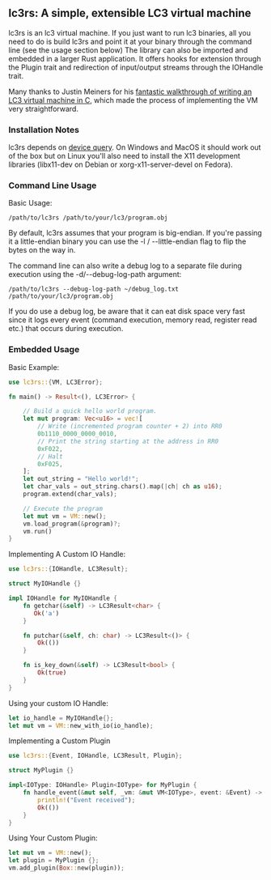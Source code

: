 ## lc3rs: A simple, extensible LC3 virtual machine

lc3rs is an lc3 virtual machine. If you just want to run lc3 binaries, all you need to do is build lc3rs and point it at your binary through the command line (see the usage section below) The library can also be imported and embedded in a larger Rust application. It offers hooks for extension through the Plugin trait and redirection of input/output streams through the IOHandle trait.

Many thanks to Justin Meiners for his [fantastic walkthrough of writing an LC3 virtual machine in C](https://justinmeiners.github.io/lc3-vm/), which made the process of implementing the VM very straightforward.

### Installation Notes

lc3rs depends on [device query](https://github.com/ostrosco/device_query). On Windows and MacOS it should work out of the box but on Linux you'll also need to install the X11 development libraries (libx11-dev on Debian or xorg-x11-server-devel on Fedora).

### Command Line Usage

Basic Usage:

```
/path/to/lc3rs /path/to/your/lc3/program.obj
```

By default, lc3rs assumes that your program is big-endian. If you're passing it a little-endian binary you can use the -l / --little-endian flag to flip the bytes on the way in.

The command line can also write a debug log to a separate file during execution using the -d/--debug-log-path argument:

```
/path/to/lc3rs --debug-log-path ~/debug_log.txt /path/to/your/lc3/program.obj
```

If you do use a debug log, be aware that it can eat disk space very fast since it logs every event (command execution, memory read, register read etc.) that occurs during execution.

### Embedded Usage

Basic Example:

```Rust
use lc3rs::{VM, LC3Error};

fn main() -> Result<(), LC3Error> {

    // Build a quick hello world program.
    let mut program: Vec<u16> = vec![
        // Write (incremented program counter + 2) into RR0
        0b1110_0000_0000_0010,
        // Print the string starting at the address in RR0
        0xF022,
        // Halt
        0xF025,
    ];
    let out_string = "Hello world!";
    let char_vals = out_string.chars().map(|ch| ch as u16);
    program.extend(char_vals);

    // Execute the program
    let mut vm = VM::new();
    vm.load_program(&program)?;
    vm.run()
}
```

Implementing A Custom IO Handle:

```Rust
use lc3rs::{IOHandle, LC3Result};

struct MyIOHandle {}

impl IOHandle for MyIOHandle {
    fn getchar(&self) -> LC3Result<char> {
       Ok('a')
    }

    fn putchar(&self, ch: char) -> LC3Result<()> {
        Ok(())
    }

    fn is_key_down(&self) -> LC3Result<bool> {
        Ok(true)
    }
}
```

Using your custom IO Handle:

```Rust
let io_handle = MyIOHandle{};
let mut vm = VM::new_with_io(io_handle);
```

Implementing a Custom Plugin

```Rust
use lc3rs::{Event, IOHandle, LC3Result, Plugin};

struct MyPlugin {}

impl<IOType: IOHandle> Plugin<IOType> for MyPlugin {
    fn handle_event(&mut self, _vm: &mut VM<IOType>, event: &Event) -> LC3Result<()> {
        println!("Event received");
        Ok(())
    }
}
```

Using Your Custom Plugin:

```Rust
let mut vm = VM::new();
let plugin = MyPlugin {};
vm.add_plugin(Box::new(plugin));
```
